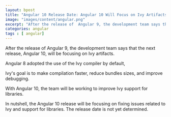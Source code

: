 ```yaml
---
layout: bpost
title: "Angular 10 Release Date: Angular 10 Will Focus on Ivy Artifacts and Libraries Support"
image: "images/content/angular.png"
excerpt: "After the release of  Angular 9, the development team says that the next release, Angular 10, will be focusing on Ivy artifacts" 
categories: angular
tags : [ angular] 
---
```


After the release of  Angular 9, the development team says that the next release, Angular 10, will be focusing on Ivy artifacts.

Angular 8 adopted the use of the Ivy compiler by default, 

Ivy's goal is to make compilation faster, reduce bundles sizes, and improve debugging. 

With Angular 10, the team will be working to improve Ivy support for libraries. 

In nutshell, the Angular 10 release will be focusing on fixing issues related to Ivy and support for libraries. The release date is not yet determined.  